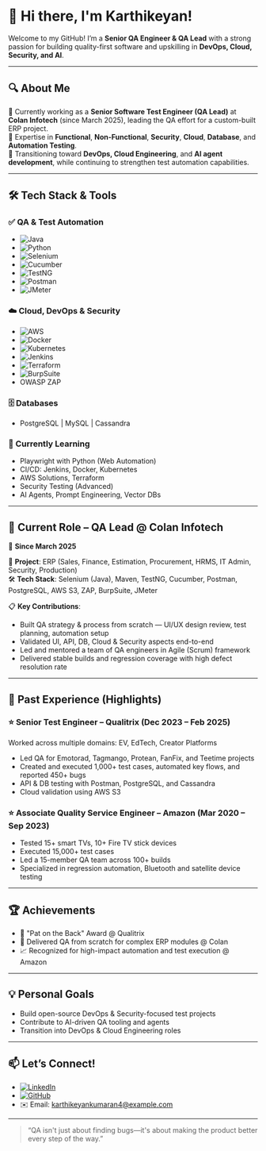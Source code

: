 # 👋 Hi there, I'm Karthikeyan!  

Welcome to my GitHub! I’m a **Senior QA Engineer & QA Lead** with a strong passion for building quality-first software and upskilling in **DevOps, Cloud, Security, and AI**.

---

## 🔍 About Me

💼 Currently working as a **Senior Software Test Engineer (QA Lead)** at **Colan Infotech** (since March 2025), leading the QA effort for a custom-built ERP project.  
🧪 Expertise in **Functional**, **Non-Functional**, **Security**, **Cloud**, **Database**, and **Automation Testing**.  
🚀 Transitioning toward **DevOps, Cloud Engineering**, and **AI agent development**, while continuing to strengthen test automation capabilities.

---

## 🛠️ Tech Stack & Tools

### ✅ QA & Test Automation
- ![Java](https://img.shields.io/badge/Java-ED8B00?style=flat&logo=java&logoColor=white)
- ![Python](https://img.shields.io/badge/Python-3776AB?style=flat&logo=python&logoColor=white)
- ![Selenium](https://img.shields.io/badge/Selenium-43B02A?style=flat&logo=selenium&logoColor=white)
- ![Cucumber](https://img.shields.io/badge/Cucumber-23D96C?style=flat&logo=cucumber&logoColor=white)
- ![TestNG](https://img.shields.io/badge/TestNG-FF6F00?style=flat&logo=testng&logoColor=white)
- ![Postman](https://img.shields.io/badge/Postman-FF6C37?style=flat&logo=postman&logoColor=white)
- ![JMeter](https://img.shields.io/badge/JMeter-D22128?style=flat&logo=apachejmeter&logoColor=white)

### ☁️ Cloud, DevOps & Security
- ![AWS](https://img.shields.io/badge/AWS-232F3E?style=flat&logo=amazonaws&logoColor=white)
- ![Docker](https://img.shields.io/badge/Docker-2496ED?style=flat&logo=docker&logoColor=white)
- ![Kubernetes](https://img.shields.io/badge/Kubernetes-326CE5?style=flat&logo=kubernetes&logoColor=white)
- ![Jenkins](https://img.shields.io/badge/Jenkins-D24939?style=flat&logo=jenkins&logoColor=white)
- ![Terraform](https://img.shields.io/badge/Terraform-7B42BC?style=flat&logo=terraform&logoColor=white)
- ![BurpSuite](https://img.shields.io/badge/BurpSuite-ff6600?style=flat&logo=burpsuite&logoColor=white)
- OWASP ZAP

### 🗄️ Databases
- PostgreSQL | MySQL | Cassandra

### 🧠 Currently Learning
- Playwright with Python (Web Automation)
- CI/CD: Jenkins, Docker, Kubernetes
- AWS Solutions, Terraform
- Security Testing (Advanced)
- AI Agents, Prompt Engineering, Vector DBs

---

## 💼 Current Role – QA Lead @ Colan Infotech  
📍 **Since March 2025**

🎯 **Project**: ERP (Sales, Finance, Estimation, Procurement, HRMS, IT Admin, Security, Production)  
🛠️ **Tech Stack**: Selenium (Java), Maven, TestNG, Cucumber, Postman, PostgreSQL, AWS S3, ZAP, BurpSuite, JMeter  

📋 **Key Contributions**:
- Built QA strategy & process from scratch — UI/UX design review, test planning, automation setup  
- Validated UI, API, DB, Cloud & Security aspects end-to-end  
- Led and mentored a team of QA engineers in Agile (Scrum) framework  
- Delivered stable builds and regression coverage with high defect resolution rate

---

## 🧾 Past Experience (Highlights)

### ⭐ Senior Test Engineer – Qualitrix (Dec 2023 – Feb 2025)  
Worked across multiple domains: EV, EdTech, Creator Platforms  
- Led QA for Emotorad, Tagmango, Protean, FanFix, and Teetime projects  
- Created and executed 1,000+ test cases, automated key flows, and reported 450+ bugs  
- API & DB testing with Postman, PostgreSQL, and Cassandra  
- Cloud validation using AWS S3

### ⭐ Associate Quality Service Engineer – Amazon (Mar 2020 – Sep 2023)  
- Tested 15+ smart TVs, 10+ Fire TV stick devices  
- Executed 15,000+ test cases  
- Led a 15-member QA team across 100+ builds  
- Specialized in regression automation, Bluetooth and satellite device testing

---

## 🏆 Achievements

- 🏅 "Pat on the Back" Award @ Qualitrix  
- 🚀 Delivered QA from scratch for complex ERP modules @ Colan  
- 📈 Recognized for high-impact automation and test execution @ Amazon

---

## 💡 Personal Goals
- Build open-source DevOps & Security-focused test projects  
- Contribute to AI-driven QA tooling and agents  
- Transition into DevOps & Cloud Engineering roles

---

## 📫 Let’s Connect!

- [![LinkedIn](https://img.shields.io/badge/LinkedIn-blue?logo=linkedin&logoColor=white)](https://www.linkedin.com/in/karthikeyankofficial)  
- [![GitHub](https://img.shields.io/badge/GitHub-000?logo=github&logoColor=white)](https://www.github.com/karthikeyank4)  
- ✉️ Email: [karthikeyankumaran4@example.com](mailto:karthikeyankumaran4@gmail.com)  

---

> “QA isn't just about finding bugs—it's about making the product better every step of the way.”
